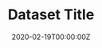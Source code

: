 ---
# Course title, summary, and position.
linktitle: Sample Dataset Report
summary: Dataset Description
weight: 1

# Page metadata.
title: Dataset Title
date: "2020-02-19T00:00:00Z"
lastmod: "2020-02-19T00:00:00Z"
draft: false  # Is this a draft? true/false
toc: true  # Show table of contents? true/false
type: docs  # Do not modify.

# Add menu entry to sidebar.
# - name: Declare this menu item as a parent with ID `name`.
# - weight: Position of link in menu.
menu:
  nipfpdatareport:
    name: Overview
    weight: 1
---